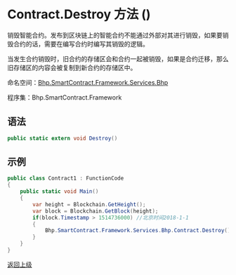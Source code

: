 # Contract.Destroy 方法 ()

销毁智能合约。发布到区块链上的智能合约不能通过外部对其进行销毁，如果要销毁合约的话，需要在编写合约时编写其销毁的逻辑。

当发生合约销毁时，旧合约的存储区会和合约一起被销毁，如果是合约迁移，那么旧存储区的内容会被复制到新合约的存储区中。

命名空间：[Bhp.SmartContract.Framework.Services.Bhp](../../bhp.md)

程序集：Bhp.SmartContract.Framework

## 语法

```c#
public static extern void Destroy()
```

## 示例

```c#
public class Contract1 : FunctionCode
{
    public static void Main()
    {
        var height = Blockchain.GetHeight();
        var block = Blockchain.GetBlock(height);
        if(block.Timestamp > 1514736000) //北京时间2018-1-1
        {
            Bhp.SmartContract.Framework.Services.Bhp.Contract.Destroy();
        }
    }
}
```



[返回上级](../Contract.md)